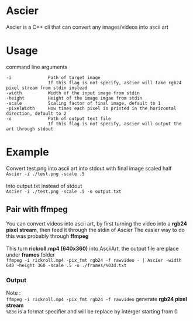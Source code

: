 # Ascier
Ascier is a C++ cli that can convert any images/videos into ascii art

# Usage 
command line arguments
```
-i              Path of target image
                If this flag is not specify, ascier will take rgb24 pixel stream from stdin instead
-width          Width of the input image from stdin
-height         Height of the image imgae from stdin
-scale          Scaling factor of final image, default to 1
-pixelWidth     How times each pixel is printed in the horizontal direction, default to 2
-o              Path of output text file
                If this flag is not specify, ascier will output the art through stdout
```
# Example
Convert test.png into ascii art into stdout with final image scaled half\
``` Ascier -i ./test.png -scale .5 ``` <br>
<br>Into output.txt instead of stdout\
``` Ascier -i ./test.png -scale .5 -o output.txt ```
<br>
## Pair with ffmpeg
You can convert videos into ascii art, by first turning the video into a **rgb24 pixel stream**, then feed it through the stdin of Ascier
The easier way to do this was probably through **ffmpeg** <br>
<br>This turn **rickroll.mp4 (640x360)** into AsciiArt, the output file are place under **frames** folder<br>
```ffmpeg -i rickroll.mp4 -pix_fmt rgb24 -f rawvideo - | Ascier -width 640 -height 360 -scale .5 -o ./frames/%03d.txt```<br>
### Output

Note :\
```ffmpeg -i rickroll.mp4 -pix_fmt rgb24 -f rawvideo``` generate **rgb24 pixel stream**\
       ```%03d``` is a format specifier and will be replace by interger starting from 0
